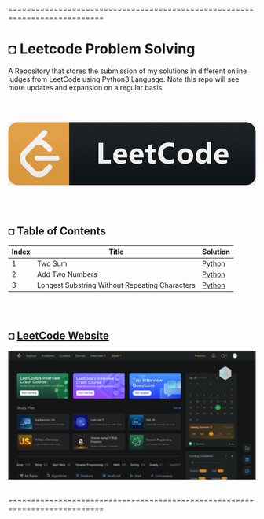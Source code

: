 ===========================================================================
# ◘ Leetcode Problem Solving
A Repository that stores the submission of my solutions in different online judges from LeetCode using Python3 Language. Note this repo will see more updates and expansion on a regular basis.

</br></br>

![alt text](https://github.com/shahriar-rahman/Leetcode-Problem-Solving/blob/main/img/LeetCodeLogo.png)

</br></br>

## ◘ Table of Contents
| Index | Title | Solution |
|--|--|--|
| 1 | Two Sum | [Python](https://github.com/shahriar-rahman/Leetcode-Problem-Solving/blob/main/src/1_Two_Sum.py) |
| 2 | Add Two Numbers | [Python](https://github.com/shahriar-rahman/Leetcode-Problem-Solving/blob/main/src/2_Add_Two_Numbers.py) |
| 3 | Longest Substring Without Repeating Characters | [Python](https://github.com/shahriar-rahman/Leetcode-Problem-Solving/blob/main/src/3_Longest_Substring_Without_Repeating_Characters.py)

</br></br>

## ◘ [LeetCode Website](https://leetcode.com/problemset/all/)
![alt text](https://github.com/shahriar-rahman/Leetcode-Problem-Solving/blob/main/img/leetcode_website.JPG)

</br>
===========================================================================
